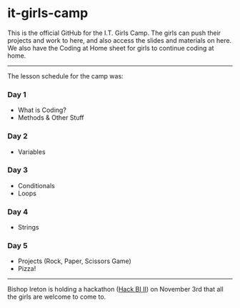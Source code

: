 # it-girls-camp

This is the official GitHub for the I.T. Girls Camp. The girls can push their projects and work to here, and also access the slides and materials on here. We also have the Coding at Home sheet for girls to continue coding at home. 

------------------

The lesson schedule for the camp was:

### Day 1
- What is Coding?
- Methods & Other Stuff

### Day 2
- Variables


### Day 3
- Conditionals
- Loops


### Day 4
- Strings

### Day 5
- Projects (Rock, Paper, Scissors Game)
- Pizza!

------------------

Bishop Ireton is holding a hackathon ([Hack BI II](http:www.hackbi.org)) on November 3rd that all the girls are welcome to come to.
